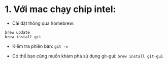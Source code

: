 # 1. Với mac chạy chip intel:

- Cài đặt thông qua homebrew:

```
brew update
brew install git
```

- Kiểm tra phiên bản: `git -v`

- Có thể bạn cũng muốn khám phá sử dụng git-gui: `brew install git-gui`